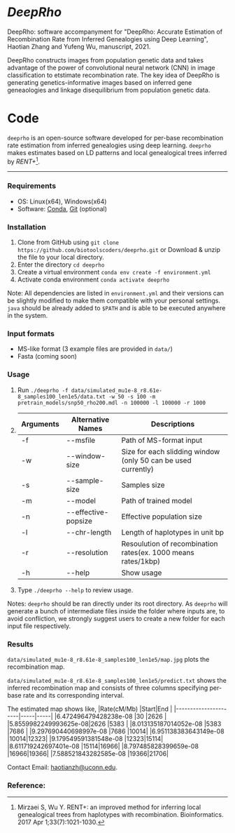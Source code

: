 # *DeepRho*
DeepRho: software accompanyment for "DeepRho: Accurate Estimation of Recombination Rate from Inferred Genealogies using Deep Learning", Haotian Zhang and Yufeng Wu, manuscript, 2021.

DeepRho constructs images from population genetic data and takes advantage of the power of convolutional neural network (CNN) in image classification to etstimate recombination rate. The key idea of DeepRho is generating genetics-informative images based on inferred gene geneaologies and linkage disequilibrium from population genetic data.

# Code
`deeprho` is an open-source software developed for per-base recombination rate estimation from inferred genealogies using deep learning. `deeprho` makes estimates based on LD patterns and local genealogical trees inferred by *RENT+*[^1].

---
### Requirements
- OS: Linux(x64), Windows(x64)
- Software: [Conda](https://docs.conda.io/projects/conda/en/latest/index.html), [Git](https://git-scm.com/) (optional)

### Installation
1. Clone from GitHub using `git clone https://github.com/biotoolscoders/deeprho.git` or Download & unzip the file to your local directory. 
3. Enter the directory `cd deeprho`
4. Create a virtual environment `conda env create -f environment.yml`
5. Activate conda environment `conda activate deeprho`

Note: All dependencies are listed in `environment.yml` and their versions can be slightly modified to make them compatible with your personal settings. `java` should be already added to `$PATH` and is able to be executed anywhere in the system.

### Input formats
- MS-like format (3 example files are provided in `data/`)
- Fasta (coming soon)


### Usage
1. Run `./deeprho -f data/simulated_mu1e-8_r8.61e-8_samples100_len1e5/data.txt -w 50 -s 100 -m pretrain_models/snp50_rho200.mdl -n 100000 -l 100000 -r 1000`

2. | Arguments |       Alternative Names        |  Descriptions                                                |
   | --------- | ------------------------------ | -------------------------------------------------------------|
   | -f        | --msfile <MSFILE>              | Path of MS-format input                                      |
   | -w        | --window-size <WINDOWSIZE>     | Size for each slidding window (only 50 can be used currently)|
   | -s        | --sample-size <POPSIZE>        | Samples size                                                 |
   | -m        | --model <MODEL>                | Path of trained model                                        |
   | -n        | --effective-popsize            | Effective population size                                    |
   | -l        | --chr-length                   | Length of haplotypes in unit bp                              |
   | -r        | --resolution                   | Resoulution of recombination rates(ex. 1000 means rates/1kbp)|
   | -h        | --help                         | Show usage                                                   |
3. Type `./deeprho --help` to review usage.
  
Notes: `deeprho` should be ran directly under its root directory. As `deeprho` will generate a bunch of intermediate files inside the folder where inputs are, to avoid confliction, we strongly suggest users to create a new folder for each input file respectively.

### Results
`data/simulated_mu1e-8_r8.61e-8_samples100_len1e5/map.jpg` plots the recombination map.
   
`data/simulated_mu1e-8_r8.61e-8_samples100_len1e5/predict.txt` shows the inferred recombination map and consists of three columns specifying per-base rate and its corresponding interval. 
   
The estimated map shows like, 
|Rate(cM/Mb)	        |Start|End  |
|----------------------|-----|-----|
|6.472496479428238e-08 |30   |2626 |
|5.8559982249993625e-08|2626 |5383 |
|8.013135187014052e-08 |5383 |7686 |
|9.297690440698997e-08 |7686 |10014|
|6.951138383643149e-08 |10014|12323|
|9.179549591381548e-08 |12323|15114|
|8.611719242697401e-08 |15114|16966|
|8.797485828399659e-08 |16966|19366|
|7.588521843282585e-08 |19366|21706|


Contact Email: haotianzh@uconn.edu.
    
### Reference:
[^1]: Mirzaei S, Wu Y. RENT+: an improved method for inferring local genealogical trees from haplotypes with recombination. Bioinformatics. 2017 Apr 1;33(7):1021-1030.
  

